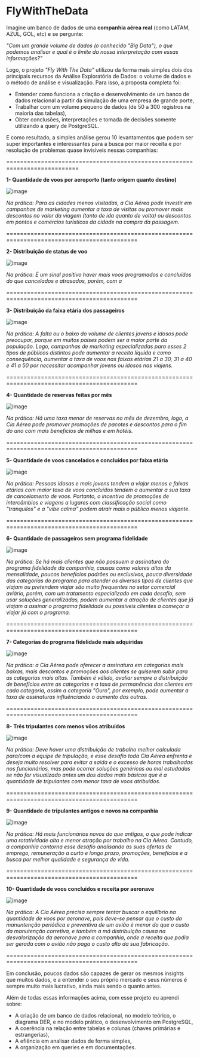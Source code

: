 # FlyWithTheData

  Imagine um banco de dados de uma **companhia aérea real** (como LATAM, AZUL, GOL, etc) e se pergunte: 
  
  *"Com um grande volume de dados (o conhecido *"Big Data"*), o que podemos analisar e qual é o limite da nossa interpretação com essas informações?"*

  Logo, o projeto *"Fly With The Data"* utilizou da forma mais simples dois dos principais recursos da Análise Exploratória de Dados: o volume de dados e o método de análise e visualização.
  Para isso, a proposta completa foi:
  - Entender como funciona a criação e desenvolvimento de um banco de dados relacional a partir da simulação de uma empresa de grande porte,
  - Trabalhar com um volume pequeno de dados (de 50 a 300 registros na maioria das tabelas),
  - Obter conclusões, interpretações e tomada de decisões somente utilizando a query de PostgreSQL.

  E como resultado, a simples análise gerou 10 levantamentos que podem ser super importantes e interessantes para a busca por maior receita e por resolução de problemas quase invisíveis nessas companhias:

  ===========================================================================
  
  **1- Quantidade de voos por aeroporto (tanto origem quanto destino)**

  ![image](https://github.com/user-attachments/assets/55f1e657-89b1-4a2f-929c-0e5c3f326c14) 
  
  *Na prática: Para as cidades menos visitadas, a Cia Aérea pode investir em campanhas de marketing aumentar a taxa de visitas ou promover mais descontos no valor da viagem (tanto de ida quanto de volta) ou descontos em pontos e comércios turísticos da cidade na compra da passagem.*

  ============================================================================================

  **2- Distribuição de status de voo**

  ![image](https://github.com/user-attachments/assets/814a471c-8fc0-4bda-9764-d779104fe261)

  *Na prática: É um sinal positivo haver mais voos programados e concluídos do que cancelados e atrasados, porém, com a*

   ============================================================================================

  **3- Distribuição da faixa etária dos passageiros**

  ![image](https://github.com/user-attachments/assets/0497ecf5-265c-455f-8d0c-3c11291ab602)

  *Na prática: A falta ou o baixo do volume de clientes jovens e idosos pode preocupar, porque em muitos países podem ser a maior parte da população. Logo, campanhas de marketing especializadas para esses 2 tipos de públicos distintos pode aumentar a receita líquida e como consequência, aumentar a taxa de voos nas faixas etárias 21 a 30, 31 a 40 e 41 a 50 por necessitar acompanhar jovens ou idosos nas viajens.* 
  
   ============================================================================================
  
   **4- Quantidade de reservas feitas por mês**

   ![image](https://github.com/user-attachments/assets/4d8d2a2f-6143-402a-bb6a-aa54e6580b6c)

   *Na prática: Há uma taxa menor de reservas no mês de dezembro, logo, a Cia Aérea pode promover promoções de pacotes e descontos para o fim do ano com mais benefícios de milhas e em hotéis.*

   ============================================================================================

   **5- Quantidade de voos cancelados e concluídos por faixa etária**

   ![image](https://github.com/user-attachments/assets/8b037ff7-8fb7-45f3-9bb5-da495b5e9fae)

   *Na prática: Pessoas idosas e mais jovens tendem a viajar menos e faixas etárias com maior taxa de voos concluídos tendem a aumentar a sua taxa de cancelamento de voos. Portanto, o incentivo de promoções de intercâmbios e viagens a lugares com classificação social como "tranquilos" e a "vibe calma" podem atrair mais o público menos viajante.*

   ============================================================================================

  **6- Quantidade de passageiros sem programa fidelidade**

  ![image](https://github.com/user-attachments/assets/7ff6bae7-f850-4f4f-a2d3-f23e97d0544b)

  *Na prática: Se há mais clientes que não possuem a assinatura do programa fidelidade da companhia, causas como valores altos da mensalidade, poucos benefícios padrões ou exclusivos, pouca diversidade das categorias do programa para atender os diversos tipos de clientes que viajam ou pretendem viajar são muito frequentes no setor comercial aviário, porém, com um tratamento especializado em cada desafio, sem usar soluções generalizadas, podem aumentar a atração de clientes que já viajam a assinar o programa fidelidade ou possíveis clientes a começar a viajar já com o programa.*

============================================================================================

 **7- Categorias do programa fidelidade mais adquiridas**

 ![image](https://github.com/user-attachments/assets/b83ae143-bcec-450e-b8cb-0165362463d0)
 
*Na prática: a Cia Aérea pode oferecer a assinatura em categorias mais baixas, mais descontos e promoções aos clientes se quiserem subir para as categorias mais altas. Também é válido, avaliar sempre a distribuição de benefícios entre as categorias e a taxa de permanência dos clientes em cada categoria, assim a categoria "Ouro", por exemplo, pode aumentar a taxa de assinaturas influênciando o aumento das outras.*

============================================================================================

  **8- Três tripulantes com menos vôos atribuídos**

  ![image](https://github.com/user-attachments/assets/be9eab60-dbc9-4708-a53d-cf9c5d96ee27)

  *Na prática: Deve haver uma distribuição de trabalho melhor calculada para/com a equipe de tripulação, e esse desafio toda Cia Aérea enfrenta e deseja muito resolver para evitar a saída e o excesso de horas trabalhadas nos funcionários, mas pode ocorrer soluções genéricas ou mal estudadas se não for visualizado antes um dos dados mais básicos que é a quantidade de tripulantes com menor taxa de voos atribuídos.*

  ============================================================================================

  **9- Quantidade de tripulantes antigos e novos na companhia**
  
  ![image](https://github.com/user-attachments/assets/fa240643-0dc3-4a05-a54e-9f63a22ca854)

  *Na prática: Há mais funcionários novos do que antigos, o que pode indicar uma rotatividade alta e menor atração por trabalho na Cia Aérea. Contudo, a companhia contorna esse desafio analisando as suas ofertas de emprego, remuneração a curto e longo prazo, promoções, benefícios e a busca por melhor qualidade e segurança de vida.*

============================================================================================

  **10- Quantidade de voos concluídos e receita por aeronave**

![image](https://github.com/user-attachments/assets/46220625-154c-4e5c-86e9-ff528d68d6bd)

*Na prática: A Cia Aérea precisa sempre tentar buscar o equilíbrio na quantidade de voos por aeronave, pois deve-se pensar que o custo da manuntenção periódica e preventiva de um avião é menor do que o custo da manutenção corretiva, e também a má distribuição causa na desvalorização da aeronave para a companhia, onde a receita que podia ser gerada com o avião não paga o custo alto da sua fabricação.*

============================================================================================

Em conclusão, poucos dados são capazes de gerar os mesmos insights que muitos dados, e a entender o seu próprio mercado e seus números é sempre muito mais lucrativo, ainda mais sendo o quanto antes.

Além de todas essas informações acima, com esse projeto eu aprendi sobre:
- A criação de um banco de dados relacional, no modelo teórico, o diagrama DER, e no modelo prático, o desenvolvimento em PostgreSQL,
- A coerência na relação entre tabelas e colunas (chaves primárias e estrangerias),
- A efiência em analisar dados de forma simples,
- A organização em queries e em documentações.

  

  
  

